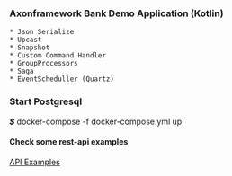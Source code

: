 ### Axonframework Bank Demo Application (Kotlin)
    
    * Json Serialize 
    * Upcast
    * Snapshot
    * Custom Command Handler
    * GroupProcessors
    * Saga
    * EventScheduller (Quartz)



### Start Postgresql
***$*** docker-compose -f docker-compose.yml up

#### Check some rest-api examples
[API Examples](src/test/resources/accounts.http)
